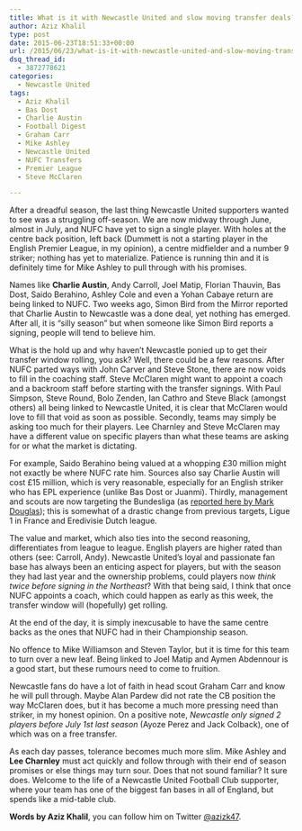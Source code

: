 ```yaml
---
title: What is it with Newcastle United and slow moving transfer deals?
author: Aziz Khalil
type: post
date: 2015-06-23T18:51:33+00:00
url: /2015/06/23/what-is-it-with-newcastle-united-and-slow-moving-transfer-deals/
dsq_thread_id:
  - 3872778621
categories:
  - Newcastle United
tags:
  - Aziz Khalil
  - Bas Dost
  - Charlie Austin
  - Football Digest
  - Graham Carr
  - Mike Ashley
  - Newcastle United
  - NUFC Transfers
  - Premier League
  - Steve McClaren

---
```


After a dreadful season, the last thing Newcastle United supporters wanted to see was a struggling off-season. We are now midway through June, almost in July, and NUFC have yet to sign a single player. With holes at the centre back position, left back (Dummett is not a starting player in the English Premier League, in my opinion), a centre midfielder and a number 9 striker; nothing has yet to materialize. Patience is running thin and it is definitely time for Mike Ashley to pull through with his promises.

Names like **Charlie Austin**, Andy Carroll, Joel Matip, Florian Thauvin, Bas Dost, Saido Berahino, Ashley Cole and even a Yohan Cabaye return are being linked to NUFC. Two weeks ago, Simon Bird from the Mirror reported that Charlie Austin to Newcastle was a done deal, yet nothing has emerged. After all, it is “silly season” but when someone like Simon Bird reports a signing, people will tend to believe him.

What is the hold up and why haven’t Newcastle ponied up to get their transfer window rolling, you ask? Well, there could be a few reasons. After NUFC parted ways with John Carver and Steve Stone, there are now voids to fill in the coaching staff. Steve McClaren might want to appoint a coach and a backroom staff before starting with the transfer signings. With Paul Simpson, Steve Round, Bolo Zenden, Ian Cathro and Steve Black (amongst others) all being linked to Newcastle United, it is clear that McClaren would love to fill that void as soon as possible. Secondly, teams may simply be asking too much for their players. Lee Charnley and Steve McClaren may have a different value on specific players than what these teams are asking for or what the market is dictating.

For example, Saido Berahino being valued at a whopping £30 million might not exactly be where NUFC rate him. Sources also say Charlie Austin will cost £15 million, which is very reasonable, especially for an English striker who has EPL experience (unlike Bas Dost or Juanmi). Thirdly, management and scouts are now targeting the Bundesliga (as [reported here by Mark Douglas][1]); this is somewhat of a drastic change from previous targets, Ligue 1 in France and Eredivisie Dutch league.

The value and market, which also ties into the second reasoning, differentiates from league to league. English players are higher rated than others (see: Carroll, Andy). Newcastle United’s loyal and passionate fan base has always been an enticing aspect for players, but with the season they had last year and the ownership problems, could players now _think twice before signing in the Northeast_? With that being said, I think that once NUFC appoints a coach, which could happen as early as this week, the transfer window will (hopefully) get rolling.

At the end of the day, it is simply inexcusable to have the same centre backs as the ones that NUFC had in their Championship season.

No offence to Mike Williamson and Steven Taylor, but it is time for this team to turn over a new leaf. Being linked to Joel Matip and Aymen Abdennour is a good start, but these rumours need to come to fruition.

Newcastle fans do have a lot of faith in head scout Graham Carr and know he will pull through. Maybe Alan Pardew did not rate the CB position the way McClaren does, but it has become a much more pressing need than striker, in my honest opinion. On a positive note, _Newcastle only signed 2 players before July 1st last season_ (Ayoze Perez and Jack Colback), one of which was on a free transfer.

As each day passes, tolerance becomes much more slim. Mike Ashley and **Lee Charnley** must act quickly and follow through with their end of season promises or else things may turn sour. Does that not sound familiar? It sure does. Welcome to the life of a Newcastle United Football Club supporter, where your team has one of the biggest fan bases in all of England, but spends like a mid-table club.

**Words by Aziz Khalil**, you can follow him on Twitter [@azizk47](https://twitter.com/azizk47).

 [1]: http://www.chroniclelive.co.uk/sport/football/transfer-news/newcastle-united-trying-break-german-9495022

